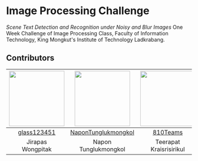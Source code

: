 # Image Processing Challenge
*Scene Text Detection and Recognition under Noisy and Blur Images* One Week Challenge of Image Processing Class, Faculty of Information Technology, King Mongkut's Institute of Technology Ladkrabang.

## Contributors
|<img src="https://avatars2.githubusercontent.com/u/32869870?s=400&u=62704aa541dd83612ba5a049cddeafd5d9cb212c&v=4" width=150px>|<img src="https://avatars3.githubusercontent.com/u/32960703?s=460&v=4" width=150px>|<img src="https://avatars1.githubusercontent.com/u/26340809?s=460&u=bd72656bbc0881aa2dfacb26aa4403247af9fc11&v=4" width=150px>|
|:---:|:---:|:---:|
|[glass123451](https://github.com/glass123451)|[NaponTunglukmongkol](https://github.com/NaponTunglukmongkol)|[810Teams](https://github.com/810Teams)|
|Jirapas<br>Wongpitak|Napon<br>Tunglukmongkol|Teerapat<br>Kraisrisirikul|
